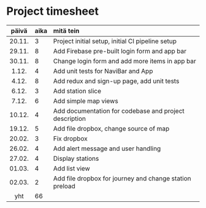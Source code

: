 # Project timesheet

| päivä  | aika | mitä tein                                               |
|:------:|:-----|:--------------------------------------------------------|
| 20.11. | 3    | Project initial setup, initial CI pipeline setup        |
| 29.11. | 8    | Add Firebase pre-built login form and app bar           |
| 30.11. | 8    | Change login form and add more items in app bar         |
| 1.12.  | 4    | Add unit tests for NaviBar and App                      |
| 4.12.  | 8    | Add redux and sign-up page, add unit tests              |
| 6.12.  | 3    | Add station slice                                       |
| 7.12.  | 6    | Add simple map views                                    |
| 10.12. | 4    | Add documentation for codebase and project description  |
| 19.12. | 5    | Add file dropbox, change source of map                  |
| 20.02. | 3    | Fix dropbox                                             |
| 26.02. | 4    | Add alert message and user handling                     |
| 27.02. | 4    | Display stations                                        |
| 01.03. | 4    | Add list view                                           |
| 02.03. | 2    | Add file dropbox for journey and change station preload |
|  yht   | 66   |                                                         |
